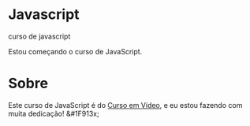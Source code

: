 # Javascript
 curso de javascript
 
 Estou começando o curso de JavaScript.

# Sobre
 Este curso de JavaScript é do <a href="https://www.cursoemvideo.com/">Curso em Vídeo</a>, e eu estou fazendo com muita dedicação! &#1F913x;
